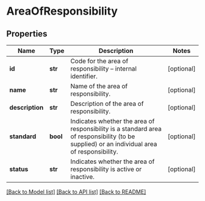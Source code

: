 # AreaOfResponsibility

## Properties
Name | Type | Description | Notes
------------ | ------------- | ------------- | -------------
**id** | **str** | Code for the area of responsibility – internal identifier. | [optional] 
**name** | **str** | Name of the area of responsibility. | [optional] 
**description** | **str** | Description of the area of responsibility. | [optional] 
**standard** | **bool** | Indicates whether the area of responsibility is a standard area of responsibility (to be supplied) or an individual area of responsibility. | [optional] 
**status** | **str** | Indicates whether the area of responsibility is active or inactive. | [optional] 

[[Back to Model list]](../README.md#documentation-for-models) [[Back to API list]](../README.md#documentation-for-api-endpoints) [[Back to README]](../README.md)


